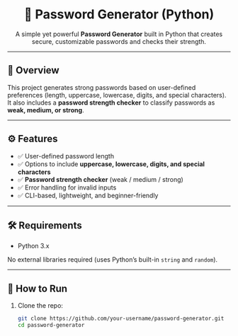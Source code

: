 <h1 align="center">🔑 Password Generator (Python)</h1>

<p align="center">
A simple yet powerful <b>Password Generator</b> built in Python that creates secure, customizable passwords and checks their strength.
</p>

---

## 📌 Overview  
This project generates strong passwords based on user-defined preferences (length, uppercase, lowercase, digits, and special characters). It also includes a **password strength checker** to classify passwords as **weak, medium, or strong**.  

---

## ⚙️ Features  
- ✅ User-defined password length  
- ✅ Options to include **uppercase, lowercase, digits, and special characters**  
- ✅ **Password strength checker** (weak / medium / strong)  
- ✅ Error handling for invalid inputs  
- ✅ CLI-based, lightweight, and beginner-friendly  

---

## 🛠️ Requirements  
- Python 3.x  

No external libraries required (uses Python’s built-in `string` and `random`).  

---

## 🚀 How to Run  
1. Clone the repo:  
   ```bash
   git clone https://github.com/your-username/password-generator.git
   cd password-generator
